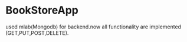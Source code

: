 # BookStoreApp
used mlab(Mongodb) for backend.now all functionality are implemented (GET,PUT,POST,DELETE).
